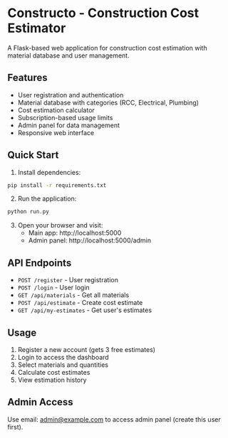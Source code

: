 # Constructo - Construction Cost Estimator

A Flask-based web application for construction cost estimation with material database and user management.

## Features

- User registration and authentication
- Material database with categories (RCC, Electrical, Plumbing)
- Cost estimation calculator
- Subscription-based usage limits
- Admin panel for data management
- Responsive web interface

## Quick Start

1. Install dependencies:
```bash
pip install -r requirements.txt
```

2. Run the application:
```bash
python run.py
```

3. Open your browser and visit:
   - Main app: http://localhost:5000
   - Admin panel: http://localhost:5000/admin

## API Endpoints

- `POST /register` - User registration
- `POST /login` - User login
- `GET /api/materials` - Get all materials
- `POST /api/estimate` - Create cost estimate
- `GET /api/my-estimates` - Get user's estimates

## Usage

1. Register a new account (gets 3 free estimates)
2. Login to access the dashboard
3. Select materials and quantities
4. Calculate cost estimates
5. View estimation history

## Admin Access

Use email: admin@example.com to access admin panel (create this user first).